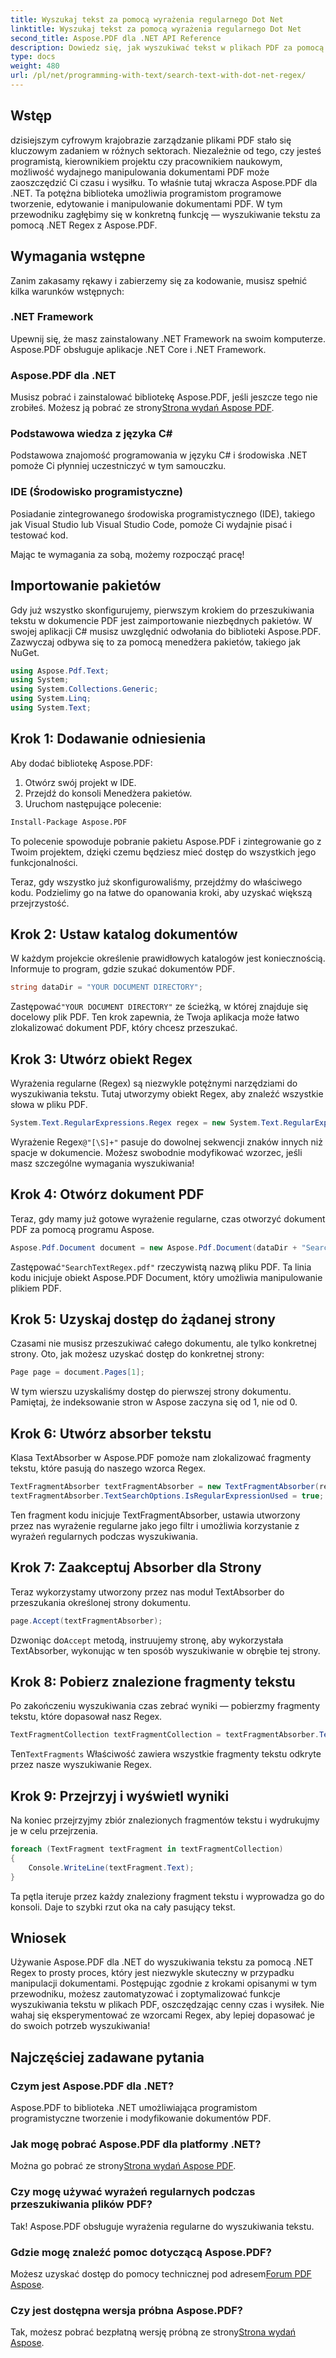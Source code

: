 ```yaml
---
title: Wyszukaj tekst za pomocą wyrażenia regularnego Dot Net
linktitle: Wyszukaj tekst za pomocą wyrażenia regularnego Dot Net
second_title: Aspose.PDF dla .NET API Reference
description: Dowiedz się, jak wyszukiwać tekst w plikach PDF za pomocą .NET Regex z Aspose.PDF. Postępuj zgodnie z naszym przewodnikiem krok po kroku i uprość swoje zadania związane z plikami PDF.
type: docs
weight: 480
url: /pl/net/programming-with-text/search-text-with-dot-net-regex/
---
```

## Wstęp

dzisiejszym cyfrowym krajobrazie zarządzanie plikami PDF stało się kluczowym zadaniem w różnych sektorach. Niezależnie od tego, czy jesteś programistą, kierownikiem projektu czy pracownikiem naukowym, możliwość wydajnego manipulowania dokumentami PDF może zaoszczędzić Ci czasu i wysiłku. To właśnie tutaj wkracza Aspose.PDF dla .NET. Ta potężna biblioteka umożliwia programistom programowe tworzenie, edytowanie i manipulowanie dokumentami PDF. W tym przewodniku zagłębimy się w konkretną funkcję — wyszukiwanie tekstu za pomocą .NET Regex z Aspose.PDF.

## Wymagania wstępne

Zanim zakasamy rękawy i zabierzemy się za kodowanie, musisz spełnić kilka warunków wstępnych:

### .NET Framework
Upewnij się, że masz zainstalowany .NET Framework na swoim komputerze. Aspose.PDF obsługuje aplikacje .NET Core i .NET Framework.

### Aspose.PDF dla .NET
 Musisz pobrać i zainstalować bibliotekę Aspose.PDF, jeśli jeszcze tego nie zrobiłeś. Możesz ją pobrać ze strony[Strona wydań Aspose PDF](https://releases.aspose.com/pdf/net/).

### Podstawowa wiedza z języka C#
Podstawowa znajomość programowania w języku C# i środowiska .NET pomoże Ci płynniej uczestniczyć w tym samouczku.

### IDE (Środowisko programistyczne)
Posiadanie zintegrowanego środowiska programistycznego (IDE), takiego jak Visual Studio lub Visual Studio Code, pomoże Ci wydajnie pisać i testować kod.

Mając te wymagania za sobą, możemy rozpocząć pracę!

## Importowanie pakietów

Gdy już wszystko skonfigurujemy, pierwszym krokiem do przeszukiwania tekstu w dokumencie PDF jest zaimportowanie niezbędnych pakietów. W swojej aplikacji C# musisz uwzględnić odwołania do biblioteki Aspose.PDF. Zazwyczaj odbywa się to za pomocą menedżera pakietów, takiego jak NuGet.

```csharp
using Aspose.Pdf.Text;
using System;
using System.Collections.Generic;
using System.Linq;
using System.Text;
```

## Krok 1: Dodawanie odniesienia
Aby dodać bibliotekę Aspose.PDF:

1. Otwórz swój projekt w IDE.
2. Przejdź do konsoli Menedżera pakietów.
3. Uruchom następujące polecenie:

```bash
Install-Package Aspose.PDF
```

To polecenie spowoduje pobranie pakietu Aspose.PDF i zintegrowanie go z Twoim projektem, dzięki czemu będziesz mieć dostęp do wszystkich jego funkcjonalności.

Teraz, gdy wszystko już skonfigurowaliśmy, przejdźmy do właściwego kodu. Podzielimy go na łatwe do opanowania kroki, aby uzyskać większą przejrzystość.

## Krok 2: Ustaw katalog dokumentów

W każdym projekcie określenie prawidłowych katalogów jest koniecznością. Informuje to program, gdzie szukać dokumentów PDF.

```csharp
string dataDir = "YOUR DOCUMENT DIRECTORY";
```
 Zastępować`"YOUR DOCUMENT DIRECTORY"` ze ścieżką, w której znajduje się docelowy plik PDF. Ten krok zapewnia, że Twoja aplikacja może łatwo zlokalizować dokument PDF, który chcesz przeszukać.

## Krok 3: Utwórz obiekt Regex

Wyrażenia regularne (Regex) są niezwykle potężnymi narzędziami do wyszukiwania tekstu. Tutaj utworzymy obiekt Regex, aby znaleźć wszystkie słowa w pliku PDF. 

```csharp
System.Text.RegularExpressions.Regex regex = new System.Text.RegularExpressions.Regex(@"[\S]+");
```
 Wyrażenie Regex`@"[\S]+"` pasuje do dowolnej sekwencji znaków innych niż spacje w dokumencie. Możesz swobodnie modyfikować wzorzec, jeśli masz szczególne wymagania wyszukiwania!

## Krok 4: Otwórz dokument PDF

Teraz, gdy mamy już gotowe wyrażenie regularne, czas otworzyć dokument PDF za pomocą programu Aspose.

```csharp
Aspose.Pdf.Document document = new Aspose.Pdf.Document(dataDir + "SearchTextRegex.pdf");
```
 Zastępować`"SearchTextRegex.pdf"` rzeczywistą nazwą pliku PDF. Ta linia kodu inicjuje obiekt Aspose.PDF Document, który umożliwia manipulowanie plikiem PDF.

## Krok 5: Uzyskaj dostęp do żądanej strony

Czasami nie musisz przeszukiwać całego dokumentu, ale tylko konkretnej strony. Oto, jak możesz uzyskać dostęp do konkretnej strony:

```csharp
Page page = document.Pages[1];
```
W tym wierszu uzyskaliśmy dostęp do pierwszej strony dokumentu. Pamiętaj, że indeksowanie stron w Aspose zaczyna się od 1, nie od 0.

## Krok 6: Utwórz absorber tekstu

Klasa TextAbsorber w Aspose.PDF pomoże nam zlokalizować fragmenty tekstu, które pasują do naszego wzorca Regex.

```csharp
TextFragmentAbsorber textFragmentAbsorber = new TextFragmentAbsorber(regex);
textFragmentAbsorber.TextSearchOptions.IsRegularExpressionUsed = true;
```
Ten fragment kodu inicjuje TextFragmentAbsorber, ustawia utworzony przez nas wyrażenie regularne jako jego filtr i umożliwia korzystanie z wyrażeń regularnych podczas wyszukiwania.

## Krok 7: Zaakceptuj Absorber dla Strony

Teraz wykorzystamy utworzony przez nas moduł TextAbsorber do przeszukania określonej strony dokumentu.

```csharp
page.Accept(textFragmentAbsorber);
```
 Dzwoniąc do`Accept` metodą, instruujemy stronę, aby wykorzystała TextAbsorber, wykonując w ten sposób wyszukiwanie w obrębie tej strony.

## Krok 8: Pobierz znalezione fragmenty tekstu

Po zakończeniu wyszukiwania czas zebrać wyniki — pobierzmy fragmenty tekstu, które dopasował nasz Regex.

```csharp
TextFragmentCollection textFragmentCollection = textFragmentAbsorber.TextFragments;
```
 Ten`TextFragments` Właściwość zawiera wszystkie fragmenty tekstu odkryte przez nasze wyszukiwanie Regex. 

## Krok 9: Przejrzyj i wyświetl wyniki

Na koniec przejrzyjmy zbiór znalezionych fragmentów tekstu i wydrukujmy je w celu przejrzenia.

```csharp
foreach (TextFragment textFragment in textFragmentCollection)
{
    Console.WriteLine(textFragment.Text);
}
```
Ta pętla iteruje przez każdy znaleziony fragment tekstu i wyprowadza go do konsoli. Daje to szybki rzut oka na cały pasujący tekst.

## Wniosek

Używanie Aspose.PDF dla .NET do wyszukiwania tekstu za pomocą .NET Regex to prosty proces, który jest niezwykle skuteczny w przypadku manipulacji dokumentami. Postępując zgodnie z krokami opisanymi w tym przewodniku, możesz zautomatyzować i zoptymalizować funkcje wyszukiwania tekstu w plikach PDF, oszczędzając cenny czas i wysiłek. Nie wahaj się eksperymentować ze wzorcami Regex, aby lepiej dopasować je do swoich potrzeb wyszukiwania! 

## Najczęściej zadawane pytania

### Czym jest Aspose.PDF dla .NET?
Aspose.PDF to biblioteka .NET umożliwiająca programistom programistyczne tworzenie i modyfikowanie dokumentów PDF.

### Jak mogę pobrać Aspose.PDF dla platformy .NET?
 Można go pobrać ze strony[Strona wydań Aspose PDF](https://releases.aspose.com/pdf/net/).

### Czy mogę używać wyrażeń regularnych podczas przeszukiwania plików PDF?
Tak! Aspose.PDF obsługuje wyrażenia regularne do wyszukiwania tekstu.

### Gdzie mogę znaleźć pomoc dotyczącą Aspose.PDF?
 Możesz uzyskać dostęp do pomocy technicznej pod adresem[Forum PDF Aspose](https://forum.aspose.com/c/pdf/10).

### Czy jest dostępna wersja próbna Aspose.PDF?
 Tak, możesz pobrać bezpłatną wersję próbną ze strony[Strona wydań Aspose](https://releases.aspose.com/).